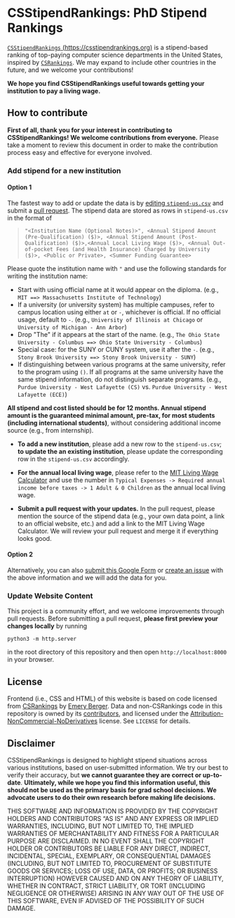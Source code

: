 # CSStipendRankings: PhD Stipend Rankings

[`CSStipendRankings` (https://csstipendrankings.org)](https://csstipendrankings.org) is a stipend-based ranking of top-paying computer science departments in the United States, inspired by [`CSRankings`](https://csrankings.org). We may expand to include other countries in the future, and we welcome your contributions!

**We hope you find CSStipendRankings useful towards getting your institution to pay a living wage.**

## How to contribute

**First of all, thank you for your interest in contributing to CSStipendRankings! We welcome contributions from everyone.** Please take a moment to review this document in order to make the contribution process easy and effective for everyone involved.

### Add stipend for a new institution

#### Option 1
The fastest way to add or update the data is by [editing `stipend-us.csv`](https://github.com/CSStipendRankings/CSStipendRankings/edit/main/stipend-us.csv) and submit a [pull request](https://github.com/CSStipendRankings/CSStipendRankings/pulls). The stipend data are stored as rows in `stipend-us.csv` in the format of 

> ```"<Institution Name (Optional Notes)>", <Annual Stipend Amount (Pre-Qualification) ($)>, <Annual Stipend Amount (Post-Qualification) ($)>,<Annual Local Living Wage ($)>, <Annual Out-of-pocket Fees (and Health Insurance) Charged by University ($)>, <Public or Private>, <Summer Funding Guarantee>```

Please quote the institution name with `"` and use the following standards for writing the institution name:
- Start with using official name at it would appear on the diploma. (e.g., `MIT ==> Massachusetts Institute of Technology`)
- If a university (or university system) has multiple campuses, refer to campus location using either `at` or `-`, whichever is official. If no official usage, default to `-`. (e.g., `University of Illinois at Chicago` or `University of Michigan - Ann Arbor`)
- Drop "The" if it appears at the start of the name. (e.g., `The Ohio State University - Columbus ==> Ohio State University - Columbus`)
- Special case: for the SUNY or CUNY system, use it after the `-`. (e.g., `Stony Brook University ==> Stony Brook University - SUNY`)
- If distinguishing between various programs at the same university, refer to the program using `()`. If all programs at the same university have the same stipend information, do not distinguish separate programs. (e.g., `Purdue University - West Lafayette (CS)` vs. `Purdue University - West Lafayette (ECE)`)

**All stipend and cost listed should be for 12 months. Annual stipend amount is the guaranteed minimal amount, pre-tax, for most students (including international students)**, without considering additional income source (e.g., from internship).


- **To add a new institution**, please add a new row to the `stipend-us.csv`; **to update the an existing institution**, please update the corresponding row in the `stipend-us.csv` accordingly. 

- **For the annual local living wage**, please refer to the [MIT Living Wage Calculator](http://livingwage.mit.edu/) and use the number in `Typical Expenses -> Required annual income before taxes -> 1 Adult & 0 Children` as the annual local living wage.

- **Submit a pull request with your updates.** In the pull request, please mention the source of the stipend data (e.g., your own data point, a link to an official website, etc.) and add a link to the 
MIT Living Wage Calculator. We will review your pull request and merge it if everything looks good.

#### Option 2
Alternatively, you can also [submit this Google Form](https://docs.google.com/forms/d/e/1FAIpQLSdKIAu98jSzpw97Ojec2jpEUWI4QH75Ig-5Ccz33fQwLl783w/viewform) or [create an issue](https://github.com/CSStipendRankings/CSStipendRankings/issues/new/choose) with the above information and we will add the data for you.

### Update Website Content

This project is a community effort, and we welcome improvements through pull requests. Before submitting a pull request, **please first preview your changes locally** by running 

```
python3 -m http.server
``` 

in the root directory of this repository and then open `http://localhost:8000` in your browser.

## License
Frontend (i.e., CSS and HTML) of this website is based on code licensed from [CSRankings](https://github.com/emeryberger/CSrankings) by [Emery Berger](https://emeryberger.com/). 
Data and non-CSRankings code in this repository is owned by its [contributors](https://github.com/CSStipendRankings/CSStipendRankings/contributors), and licensed under the [Attribution-NonCommercial-NoDerivatives](https://creativecommons.org/licenses/by-nc-nd/4.0/) license. See `LICENSE` for details.

## Disclaimer
CSStipendRankings is designed to highlight stipend situations across various institutions, based on user-submitted information. We try our best to verify their accuracy, but **we cannot guarantee they are correct or up-to-date**. **Ultimately, while we hope you find this information useful, this should not be used as the primary basis for grad school decisions. We advocate users to do their own research before making life decisions.**

THIS SOFTWARE AND INFORMATION IS PROVIDED BY THE COPYRIGHT HOLDERS AND CONTRIBUTORS “AS IS” AND
      ANY EXPRESS OR IMPLIED WARRANTIES,
      INCLUDING, BUT NOT LIMITED TO, THE IMPLIED WARRANTIES OF MERCHANTABILITY AND FITNESS FOR A PARTICULAR PURPOSE ARE
      DISCLAIMED. IN NO EVENT SHALL THE COPYRIGHT HOLDER OR CONTRIBUTORS BE LIABLE FOR ANY DIRECT, INDIRECT, INCIDENTAL,
      SPECIAL, EXEMPLARY, OR CONSEQUENTIAL DAMAGES (INCLUDING, BUT NOT LIMITED TO, PROCUREMENT OF SUBSTITUTE GOODS OR
      SERVICES; LOSS OF USE, DATA, OR PROFITS; OR BUSINESS INTERRUPTION) HOWEVER CAUSED AND ON ANY THEORY OF LIABILITY,
      WHETHER IN CONTRACT, STRICT LIABILITY, OR TORT (INCLUDING NEGLIGENCE OR OTHERWISE) ARISING IN ANY WAY OUT OF THE USE
      OF
      THIS SOFTWARE, EVEN IF ADVISED OF THE POSSIBILITY OF SUCH DAMAGE.


